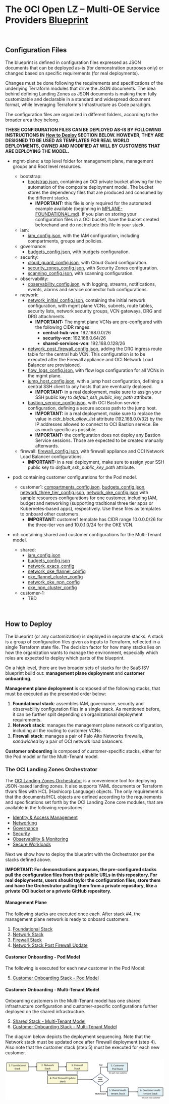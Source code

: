 # **The OCI Open LZ &ndash; Multi-OE Service Providers [Blueprint](#)**

&nbsp; 

## Configuration Files

The blueprint is defined in configuration files expressed as JSON documents that can be deployed as-is (for demonstration purposes only) or changed based on specific requirements (for real deployments). 

Changes must be done following the requirements and specifications of the underlying Terraform modules that drive the JSON documents. The idea behind defining Landing Zones as JSON documents is making them fully customizable and declarable in a standard and widespread document format, while leveraging Terraform's Infrastructure as Code paradigm.

The configuration files are organized in different folders, according to the broader area they belong. 

**THESE CONFIGURATION FILES CAN BE DEPLOYED AS-IS BY FOLLOWING INSTRUCTIONS IN [How to Deploy](#howtodeploy) SECTION BELOW. HOWEVER, THEY ARE DESIGNED TO BE USED AS TEMPLATES FOR REAL WORLD DEPLOYMENTS, OWNED AND MODIFIED AT WILL BY CUSTOMERS THAT ARE DEPLOYING THE MODEL.**

- mgmt-plane: a top level folder for management plane, management groups and Root level resources.
    - bootstrap:
        - [bootstrap.json](mgmt-plane/bootstrap/bootstrap.json), containing an OCI private bucket allowing for the automation of the composite deployment model. The bucket stores the dependency files that are produced and consumed by the different stacks.
            - **IMPORTANT:** this file is only required for the automated example available (beginning in [MPLANE-FOUNDATIONAL.md](./docs/MPLANE-FOUNDATIONAL.md)). If you plan on storing your configuration files in a OCI bucket, have the bucket created beforehand and do not include this file in your stack.
    - iam: 
        - [iam_config.json](mgmt-plane/iam/iam_config.json), with the IAM configuration, including compartments, groups and policies.
    - governance: 
        - [budgets_config.json](mgmt-plane/governance/budgets_config.json), with budgets configuration.
    - security: 
        - [cloud_guard_config.json](mgmt-plane/security/cloud_guard_config.json), with Cloud Guard configuration.
        - [security_zones_config.json](mgmt-plane/security/security_zones_config.json), with Security Zones configuration.
        - [scanning_config.json](mgmt-plane/security/scanning_config.json), with scanning configuration.
    - observability: 
        - [observability_config.json](mgmt-plane/observability/observability_config.json), with logging, streams, notifications, events, alarms and service connector hub configurations.
    - network: 
        - [network_initial_config.json](mgmt-plane/network/network_initial_config.json), containing the initial network configuration, with mgmt plane VCNs, subnets, route tables, security lists, network security groups, VCN gateways, DRG and DRG attachments.
            - **IMPORTANT:** The mgmt plane VCNs are pre-configured with the following CIDR ranges:
                - **central-hub-vcn**: 192.168.0.0/26
                - **security-vcn**: 192.168.0.64/26
                - **shared-services-vcn**: 192.168.0.128/26 
        - [network_post_firewall_config.json](mgmt-plane/network/network_post_firewall_config.json), adding the DRG ingress route table for the central hub VCN. This configuration is to be executed after the Firewall appliance and OCI Network Load Balancer are provisioned.
        - [flow_logs_config.json](mgmt-plane/network/flow_logs_config.json), with flow logs configuration for all VCNs in the mgmt plane.
        - [jump_host_config.json](mgmt-plane/network/jump_host_config.json), with a jump host configuration, defining a central SSH client to any hosts that are eventually deployed.
            - **IMPORTANT:** in a real deployment, make sure to assign your SSH public key to *default_ssh_public_key_path* attribute.
        - [bastion_service_config.json](mgmt-plane/network/bastion_service_config.json), with OCI Bastion service configuration, defining a secure access path to the jump host. 
            - **IMPORTANT:** in a real deployment, make sure to replace the value in *cidr_block_allow_list* attribute (192.168.0.0/32) by the IP addresses allowed to connect to OCI Bastion service. Be as much specific as possible.
            - **IMPORTANT:** the configuration does not deploy any Bastion Service sessions. Those are expected to be created manually afterwards.
    - firewall: [firewall_config.json](mgmt-plane/firewall/firewall_config.json), with firewall appliance and OCI Network Load Balancer configurations.
        - **IMPORTANT:** in a real deployment, make sure to assign your SSH public key to *default_ssh_public_key_path* attribute.

- pod: containing customer configurations for the Pod model.
    - customer1: [compartments_config.json](pod/customer1/ccompartments_config.json), [budgets_config.json](pod/customer1/budgets_config.json), [network_three_tier_config.json](pod/customer1/network_three_tier_config.json), [network_oke_config.json](pod/customer1/network_oke_config.json) with sample resources configurations for one customer, including IAM, budget and networking (supporting traditional three tier apps or Kubernetes-based apps), respectively. Use these files as templates to onboard other customers.
        - **IMPORTANT:** customer1 template has CIDR range 10.0.0.0/26 for the three-tier vcn and 10.0.1.0/24 for the OKE VCN. 

- mt: containing shared and customer configurations for the Multi-Tenant model.     
    - shared:
        - [iam_config.json](mt/shared/iam_config.json)
        - [budgets_config.json](mt/shared/budgets_config.json)
        - [network_exacs_config](mt/shared/network_exacs_config.json)
        - [network_oke_flannel_config](mt/shared/network_oke_flannel_config.json)
        - [oke_flannel_cluster_config](mt/shared/oke_flannel_cluster_config.json)
        - [network_oke_npn_config](mt/shared/network_oke_npn_config.json)
        - [oke_npn_cluster_config](mt/shared/oke_npn_cluster_config.json)
    - customer-1:
        - TBD    

&nbsp; 

## <a name="howtodeploy">How to Deploy</a>

The blueprint (or any customization) is deployed in separate stacks. A stack is a group of configuration files given as inputs to Terraform, reflected in a single Terraform state file. The decision factor for how many stacks lies on how the organization wants to manage the environment, especially which roles are expected to deploy which parts of the blueprint. 

On a high level, there are two broader sets of stacks for the SaaS ISV blueprint build out: **management plane deployment** and **customer onboarding**.

**Management plane deployment** is composed of the following stacks, that must be executed as the presented order below:
1. **Foundational stack**: assembles IAM, governance, security and observability configuration files in a single stack. As mentioned before, it can be further split depending on organizational deployment requirements. 
2. **Network stack**: manages the management plane network configuration, including all the routing to customer VCNs.
3. **Firewall stack**: manages a pair of Palo Alto Networks firewalls, *sandwiched* by a pair of OCI network load balancers.

**Customer onboarding** is composed of customer-specific stacks, either for the Pod model or for the Multi-Tenant model.

### The OCI Landing Zones Orchestrator

The [OCI Landing Zones Orchestrator](https://github.com/oci-landing-zones/terraform-oci-modules-orchestrator) is a convenience tool for deploying JSON-based landing zones. It also supports YAML documents or Terraform tfvars files with HCL (Hashicorp Language) objects. The only requirement is that the documents/HCL objects are defined according to the requirements and specifications set forth by the OCI Landing Zone core modules, that are available in the following repositories:

- [Identity & Access Management](https://github.com/oracle-quickstart/terraform-oci-cis-landing-zone-iam)
- [Networking](https://github.com/oci-landing-zones/terraform-oci-modules-networking)
- [Governance](https://github.com/oci-landing-zones/terraform-oci-modules-governance)
- [Security](https://github.com/oci-landing-zones/terraform-oci-modules-security)
- [Observability & Monitoring](https://github.com/oci-landing-zones/terraform-oci-modules-observability)
- [Secure Workloads](https://github.com/oracle-quickstart/terraform-oci-secure-workloads)

Next we show how to deploy the blueprint with the Orchestrator per the stacks defined above. 

**IMPORTANT: For demonstrations purposes, the pre-configured stacks pull the configuration files from their public URLs in this repository. For real deployments, users should taylor the configuration files, store them and have the Orchestrator pulling them from a private repository, like a private OCI bucket or a private GitHub repository.**  

#### Management Plane
The following stacks are executed once each. After stack #4, the management plane network is ready to onboard customers.
1. [Foundational Stack](docs/MPLANE-FOUNDATIONAL.md)
2. [Network Stack](docs/MPLANE-NETWORKING.md#stage1)
3. [Firewall Stack](docs/MPLANE-FIREWALL.md)
4. [Network Stack Post Firewall Update](docs/MPLANE-NETWORKING.md#stage2)

#### Customer Onboarding - Pod Model
The following is executed for each new customer in the Pod Model:

5. [Customer Onboarding Stack - Pod Model](docs/POD-CUSTOMER-ONBOARDING.md)

#### Customer Onboarding - Multi-Tenant Model
Onboarding customers in the Multi-Tenant model has one shared infrastructure configuration and customer-specific configurations further deployed on the shared infrastructure.

5. [Shared Stack - Multi-Tenant Model](docs/MT-SHARED.md)
6. [Customer Onboarding Stack - Multi-Tenant Model](docs/MT-CUSTOMER-ONBOARDING.md)
 
 The diagram below depicts the deployment sequencing. Note that the Network stack must be updated once after Firewall deployment (step 4). Also note that the customer stack (step 5) must be executed for each new customer.

 ![Deployment Sequencing](../design/images/deployment-sequencing.png)

